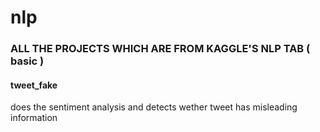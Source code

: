 # nlp

### ALL THE PROJECTS WHICH ARE FROM KAGGLE'S NLP TAB ( basic )


#### tweet_fake 
does the sentiment analysis and detects wether tweet has misleading information

